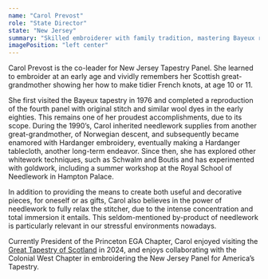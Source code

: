 ```yaml
---
name: "Carol Prevost"
role: "State Director"
state: "New Jersey"
summary: "Skilled embroiderer with family tradition, mastering Bayeux reproductions, Hardanger, whitework, and goldwork while finding peace through dedicated needlework practice."
imagePosition: "left center"
---
```


Carol Prevost is the co-leader for New Jersey Tapestry Panel. She
learned to embroider at an early age and vividly remembers her Scottish
great-grandmother showing her how to make tidier French knots, at age
10 or 11.

She first visited the Bayeux tapestry in 1976 and completed a
reproduction of the fourth panel with original stitch and similar wool
dyes in the early eighties. This remains one of her proudest
accomplishments, due to its scope. During the 1990’s, Carol inherited
needlework supplies from another great-grandmother, of Norwegian
descent, and subsequently became enamored with Hardanger embroidery,
eventually making a Hardanger tablecloth, another long-term endeavor.
Since then, she has explored other whitework techniques, such as
Schwalm and Boutis and has experimented with goldwork, including a
summer workshop at the Royal School of Needlework in Hampton Palace.

In addition to providing the means to create both useful and decorative
pieces, for oneself or as gifts, Carol also believes in the power of
needlework to fully relax the stitcher, due to the intense
concentration and total immersion it entails. This seldom-mentioned
by-product of needlework is particularly relevant in our stressful
environments nowadays.

Currently President of the Princeton EGA Chapter, Carol enjoyed
visiting the [Great Tapestry of
Scotland](https://www.greattapestryofscotland.com/) in 2024, and enjoys
collaborating with the Colonial West Chapter in embroidering the New
Jersey Panel for America’s Tapestry.
